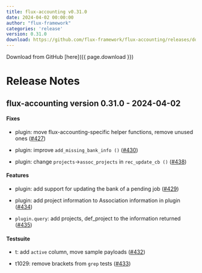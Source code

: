 ```yaml
---
title: flux-accounting v0.31.0
date: 2024-04-02 00:00:00
author: "flux-framework"
categories: 'release'
version: 0.31.0
download: https://github.com/flux-framework/flux-accounting/releases/download/v0.31.0/flux-accounting-0.31.0.tar.gz
---
```


Download from GitHub [here]({{ page.download }})

# Release Notes

flux-accounting version 0.31.0 - 2024-04-02
-------------------------------------------

#### Fixes

* plugin: move flux-accounting-specific helper functions, remove unused ones
([#427](https://github.com/flux-framework/flux-accounting/issues/427))

* plugin: improve `add_missing_bank_info ()` ([#430](https://github.com/flux-framework/flux-accounting/issues/430))

* plugin: change `projects`->`assoc_projects` in `rec_update_cb ()` ([#438](https://github.com/flux-framework/flux-accounting/issues/438))

#### Features

* plugin: add support for updating the bank of a pending job ([#429](https://github.com/flux-framework/flux-accounting/issues/429))

* plugin: add project information to Association information in plugin ([#434](https://github.com/flux-framework/flux-accounting/issues/434))

* `plugin.query`: add projects, def_project to the information returned ([#435](https://github.com/flux-framework/flux-accounting/issues/435))

#### Testsuite

* t: add `active` column, move sample payloads ([#432](https://github.com/flux-framework/flux-accounting/issues/432))

* t1029: remove brackets from `grep` tests ([#433](https://github.com/flux-framework/flux-accounting/issues/433))
